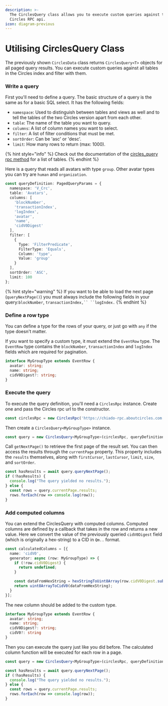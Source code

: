 ```yaml
---
description: >-
  The CirclesQuery class allows you to execute custom queries against the
  Circles RPC api.
icon: diagram-previous
---
```


# Utilising CirclesQuery Class

The previously shown `CirclesData` class returns `CirclesQuery<T>` objects for all paged query results. You can execute custom queries against all tables in the Circles index and filter with them.

### Write a query

First you'll need to define a query. The basic structure of a query is the same as for a basic SQL select. It has the following fields:

* `namespace`: Used to distinguish between tables and views as well and to tell the tables of the two Circles version apart from each other.
* `table`: The name of the table you want to query.
* `columns`: A list of column names you want to select.
* `filter`: A list of filter conditions that must be met.
* `sortOrder`: Can be 'asc' or 'desc'.
* `limit`: How many rows to return (max: 1000).

{% hint style="info" %}
Check out the documentation of the [circles\_query rpc method](https://github.com/CirclesUBI/circles-nethermind-plugin/tree/dev?tab=readme-ov-file#circles\_query) for a list of tables.
{% endhint %}

Here is a query that reads all avatars with type `group`. Other avatar types you can try are `human` and `organization`.

```typescript
const queryDefinition: PagedQueryParams = {
  namespace: 'V_Crc',
  table: 'Avatars',
  columns: [
    'blockNumber',
    'transactionIndex',
    'logIndex',
    'avatar',
    'name',
    'cidV0Digest'
  ],
  filter: [
    {
      Type: 'FilterPredicate',
      FilterType: 'Equals',
      Column: 'type',
      Value: 'group'
    }
  ],
  sortOrder: 'ASC',
  limit: 100
};
```

{% hint style="warning" %}
If you want to be able to load the next page (`queryNextPage()`) you must always include the following fields in your query:`blockNumber`, `transactionIndex,`` ``logIndex.`
{% endhint %}

### Define a row type

You can define a type for the rows of your query, or just go with `any` if the type doesn't matter.&#x20;

If you want to specify a custom type, it must extend the `EventRow` type. The `EventRow` type contains the `blockNumber`, `transactionIndex` and `logIndex` fields which are required for pagination.

```typescript
interface MyGroupType extends EventRow {
  avatar: string;
  name: string;
  cidV0Digest?: string;
}
```

### Execute the query

To execute the query definition, you'll need a `CirclesRpc` instance. Create one and pass the Circles rpc url to the constructor.

```typescript
const circlesRpc = new CirclesRpc('https://chiado-rpc.aboutcircles.com');
```

Then create a `CirclesQuery<MyGroupType>` instance.

```typescript
const query = new CirclesQuery<MyGroupType>(circlesRpc, queryDefinition);
```

Call `getNextPage()` to retrieve the first page of the result set. You can then access the results through the `currentPage` property. This property includes the `results` themselves, along with `firstCursor`, `lastCursor`, `limit`, `size`, and `sortOrder`.

```typescript
const hasResults = await query.queryNextPage();
if (!hasResults) {
  console.log("The query yielded no results.");
} else {
  const rows = query.currentPage.results;
  rows.forEach(row => console.log(row));
}
```

### Add computed columns

You can extend the CirclesQuery with computed columns. Computed columns are defined by a callback that takes in the row and returns a new value. Here we convert the value of the previously queried `cidV0Digest` field (which is originally a hex-string) to a CID in `Qm..` format.

```typescript
const calculatedColumns = [{
  name: 'cidV0',
  generator: async (row: MyGroupType) => {
    if (!row.cidV0Digest) {
      return undefined;
    }

    const dataFromHexString = hexStringToUint8Array(row.cidV0Digest.substring(2));
    return uint8ArrayToCidV0(dataFromHexString);
  }
}];
```

The new column should be added to the custom type.

```typescript
interface MyGroupType extends EventRow {
  avatar: string;
  name: string;
  cidV0Digest?: string;
  cidV0?: string
}
```

Then you can execute the query just like you did before. The calculated column function will be executed for each row in a page.

```typescript
const query = new CirclesQuery<MyGroupType>(circlesRpc, queryDefinition, calculatedColumns);

const hasResults = await query.queryNextPage();
if (!hasResults) {
  console.log("The query yielded no results.");
} else {
  const rows = query.currentPage.results;
  rows.forEach(row => console.log(row));
}
```
